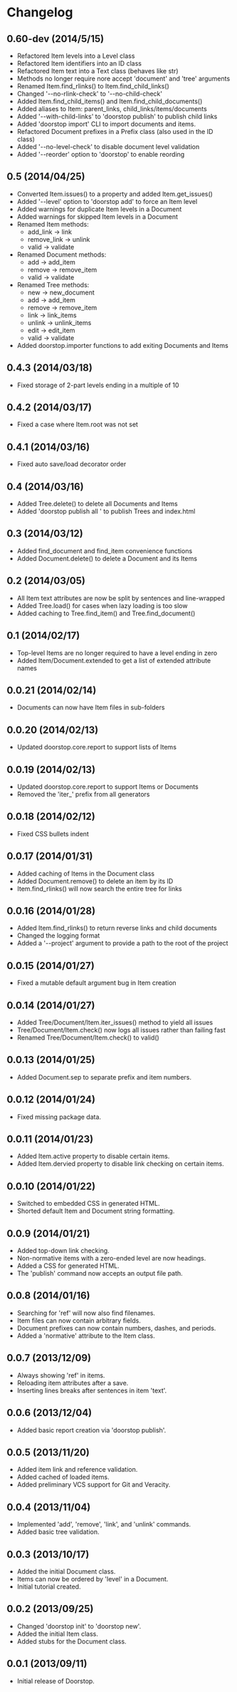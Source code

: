 Changelog
=========

0.60-dev (2014/5/15)
---------------

- Refactored Item levels into a Level class
- Refactored Item identifiers into an ID class
- Refactored Item text into a Text class (behaves like str)
- Methods no longer require nore accept 'document' and 'tree' arguments
- Renamed Item.find_rlinks() to Item.find_child_links()
- Changed '--no-rlink-check' to '--no-child-check'
- Added Item.find_child_items() and Item.find_child_documents()
- Added aliases to Item: parent_links, child_links/items/documents
- Added '--with-child-links' to 'doorstop publish' to publish child links
- Added 'doorstop import' CLI to import documents and items.
- Refactored Document prefixes in a Prefix class (also used in the ID class)
- Added '--no-level-check' to disable document level validation
- Added '--reorder' option to 'doorstop' to enable reording

0.5 (2014/04/25)
----------------

- Converted Item.issues() to a property and added Item.get_issues()
- Added '--level' option to 'doorstop add' to force an Item level
- Added warnings for duplicate Item levels in a Document
- Added warnings for skipped Item levels in a Document
- Renamed Item methods:
    + add_link -> link
    + remove_link -> unlink
    + valid -> validate
- Renamed Document methods:
    + add -> add_item
    + remove -> remove_item
    + valid -> validate
- Renamed Tree methods:
    + new -> new_document
    + add -> add_item
    + remove -> remove_item
    + link -> link_items
    + unlink -> unlink_items
    + edit -> edit_item
    + valid -> validate
- Added doorstop.importer functions to add exiting Documents and Items

0.4.3 (2014/03/18)
------------------

- Fixed storage of 2-part levels ending in a multiple of 10

0.4.2 (2014/03/17)
------------------

- Fixed a case where Item.root was not set

0.4.1 (2014/03/16)
------------------

- Fixed auto save/load decorator order

0.4 (2014/03/16)
----------------

- Added Tree.delete() to delete all Documents and Items
- Added 'doorstop publish all <directory>' to publish Trees and index.html

0.3 (2014/03/12)
----------------

- Added find_document and find_item convenience functions
- Added Document.delete() to delete a Document and its Items

0.2 (2014/03/05)
----------------

- All Item text attributes are now be split by sentences and line-wrapped
- Added Tree.load() for cases when lazy loading is too slow
- Added caching to Tree.find_item() and Tree.find_document()


0.1 (2014/02/17)
----------------

- Top-level Items are no longer required to have a level ending in zero
- Added Item/Document.extended to get a list of extended attribute names


0.0.21 (2014/02/14)
-------------------

- Documents can now have Item files in sub-folders


0.0.20 (2014/02/13)
-------------------

- Updated doorstop.core.report to support lists of Items


0.0.19 (2014/02/13)
-------------------

- Updated doorstop.core.report to support Items or Documents
- Removed the 'iter\_' prefix from all generators


0.0.18 (2014/02/12)
-------------------

- Fixed CSS bullets indent


0.0.17 (2014/01/31)
-------------------

- Added caching of Items in the Document class
- Added Document.remove() to delete an item by its ID
- Item.find_rlinks() will now search the entire tree for links


0.0.16 (2014/01/28)
-------------------

- Added Item.find_rlinks() to return reverse links and child documents
- Changed the logging format
- Added a '--project' argument to provide a path to the root of the project


0.0.15 (2014/01/27)
-------------------

- Fixed a mutable default argument bug in Item creation


0.0.14 (2014/01/27)
--------------------

- Added Tree/Document/Item.iter_issues() method to yield all issues
- Tree/Document/Item.check() now logs all issues rather than failing fast
- Renamed Tree/Document/Item.check() to valid()


0.0.13 (2014/01/25)
-------------------

- Added Document.sep to separate prefix and item numbers.


0.0.12 (2014/01/24)
-------------------

- Fixed missing package data.


0.0.11 (2014/01/23)
-------------------

- Added Item.active property to disable certain items.
- Added Item.dervied property to disable link checking on certain items.


0.0.10 (2014/01/22)
-------------------

- Switched to embedded CSS in generated HTML.
- Shorted default Item and Document string formatting.


0.0.9 (2014/01/21)
------------------

- Added top-down link checking.
- Non-normative items with a zero-ended level are now headings.
- Added a CSS for generated HTML.
- The 'publish' command now accepts an output file path.


0.0.8 (2014/01/16)
------------------

- Searching for 'ref' will now also find filenames.
- Item files can now contain arbitrary fields.
- Document prefixes can now contain numbers, dashes, and periods.
- Added a 'normative' attribute to the Item class.


0.0.7 (2013/12/09)
------------------

- Always showing 'ref' in items.
- Reloading item attributes after a save.
- Inserting lines breaks after sentences in item 'text'.


0.0.6 (2013/12/04)
------------------

- Added basic report creation via 'doorstop publish'.


0.0.5 (2013/11/20)
------------------

- Added item link and reference validation.
- Added cached of loaded items.
- Added preliminary VCS support for Git and Veracity.


0.0.4 (2013/11/04)
------------------

- Implemented 'add', 'remove', 'link', and 'unlink' commands.
- Added basic tree validation.


0.0.3 (2013/10/17)
------------------

- Added the initial Document class.
- Items can now be ordered by 'level' in a Document.
- Initial tutorial created.


0.0.2 (2013/09/25)
------------------

- Changed 'doorstop init' to 'doorstop new'.
- Added the initial Item class.
- Added stubs for the Document class.


0.0.1 (2013/09/11)
------------------

- Initial release of Doorstop.
